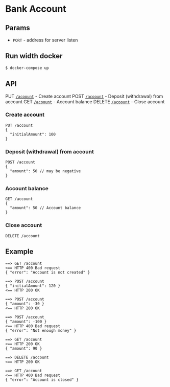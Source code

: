 # Bank Account

## Params
* `PORT` - address for server listen

## Run width docker
``` bash
$ docker-compose up
```
## API
PUT [`/acoount`](#api-create) - Create account
POST [`/acoount`](#api-deposit) - Deposit (withdrawal) from account
GET [`/acoount`](#api-balance) - Account balance
DELETE [`/acoount`](#api-delete) - Close account

### <a name="api-create"></a>Create account
```
PUT /account
{
  "initialAmount": 100
}
```

### <a name="api-deposit"></a> Deposit (withdrawal) from account
```
POST /account
{
  "amount": 50 // may be negative
}
```

### <a name="api-balance"></a> Account balance
```
GET /account
{
  "amount": 50 // Account balance
}
```

### <a name="api-delete"></a> Close account
```
DELETE /account
```

## Example
```
==> GET /account
<== HTTP 400 Bad request
{ "error": "Account is not created" }

==> POST /account
{ "initialAmount": 120 }
<== HTTP 200 OK

==> POST /account
{ "amount": -30 }
<== HTTP 200 OK

==> POST /account
{ "amount": -100 }
<== HTTP 400 Bad request
{ "error": "Not enough money" }

==> GET /account
<== HTTP 200 OK
{ "amount": 90 }

==> DELETE /account
<== HTTP 200 OK

==> GET /account
<== HTTP 400 Bad request
{ "error": "Account is closed" }
```
